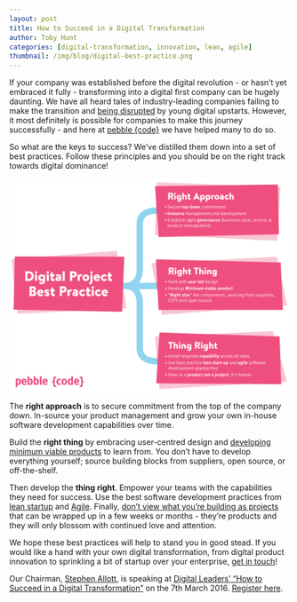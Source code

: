```yaml
---
layout: post
title: How to Succeed in a Digital Transformation
author: Toby Hunt
categories: [digital-transformation, innovation, lean, agile]
thumbnail: /img/blog/digital-best-practice.png
---
```


If your company was established before the digital revolution - or hasn’t yet embraced it fully - transforming into a digital first company can be hugely daunting. We have all heard tales of industry-leading companies failing to make the transition and [being disrupted](https://www.linkedin.com/pulse/20130227142546-2293140-digital-darwinism-what-killed-borders-blockbuster-and-polaroid-and-how-not-to-end-up-like-them) by young digital upstarts. However, it most definitely is possible for companies to make this journey successfully - and here at [pebble {code}](http://pebblecode.com) we have helped many to do so.

So what are the keys to success? We’ve distilled them down into a set of best practices. Follow these principles and you should be on the right track towards digital dominance!

![How to Succeed in a Digital Transformation](/img/blog/digital-best-practice.png)


The **right approach** is to secure commitment from the top of the company down. In-source your product management and grow your own in-house software development capabilities over time.

Build the **right thing** by embracing user-centred design and [developing minimum viable products](http://theleanstartup.com/principles#develop_mvp) to learn from. You don’t have to develop everything yourself; source building blocks from suppliers, open source, or off-the-shelf.

Then develop the **thing right**. Empower your teams with the capabilities they need for success. Use the best software development practices from [lean startup](http://theleanstartup.com/) and [Agile](http://www.agilemanifesto.org/). Finally, [don’t view what you’re building as projects](http://evan.bottch.com/2010/08/29/projects-are-evil-and-must-be-destroyed/) that can be wrapped up in a few weeks or months - they’re products and they will only blossom with continued love and attention.

We hope these best practices will help to stand you in good stead. If you would like a hand with your own digital transformation, from digital product innovation to sprinkling a bit of startup over your enterprise, [get in touch](http://pebblecode.com/contact/)!

Our Chairman, [Stephen Allott](https://en.wikipedia.org/wiki/Stephen_Allott), is speaking at [Digital Leaders’ “How to Succeed in a Digital Transformation”](http://digileaders.com/event/how-to-succeed-in-a-digital-transformation/) on the 7th March 2016. [Register here](http://digileaders.com/event/how-to-succeed-in-a-digital-transformation/).

